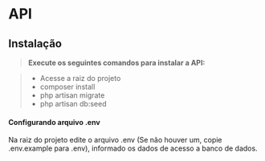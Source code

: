 API
=====================

Instalação
-------------

> **Execute os seguintes comandos para instalar a API:**

> - Acesse a raiz do projeto
> - composer install
> - php artisan migrate
> - php artisan db:seed

#### <i class="icon-file"></i> Configurando arquivo .env

Na raiz do projeto edite o arquivo .env (Se não houver um, copie .env.example para .env), informado os dados de acesso a banco de dados.
